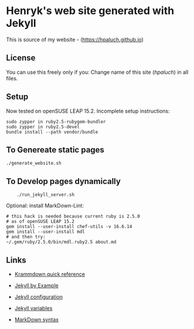 # Henryk's web site generated with Jekyll
This is source of my website - (https://hpaluch.github.io)

## License
You can use this freely only if you: Change name of this site (*hpaluch*) in all files.

## Setup

Now tested on openSUSE LEAP 15.2. Incomplete setup instructions:

```shell
sudo zypper in ruby2.5-rubygem-bundler
sudo zypper in ruby2.5-devel
bundle install --path vendor/bundle
```

## To Genereate static pages

```shell
./generate_website.sh
```

## To Develop pages dynamically

```shell
	./run_jekyll_server.sh
```

Optional: install MarkDown-Lint:

```shell
# this hack is needed because current ruby is 2.5.0
# as of openSUSE LEAP 15.2
gem install --user-install chef-utils -v 16.6.14
gem install --user-install mdl
# and then try:
~/.gem/ruby/2.5.0/bin/mdl.ruby2.5 about.md
```

## Links

* [Krammdown quick reference](https://kramdown.gettalong.org/quickref.html)

* [Jekyll by Example](http://www.andrewmunsell.com/tutorials/jekyll-by-example/index.html)

* [Jekyll configuration](http://jekyllrb.com/docs/configuration/)

* [Jekyll variables](http://jekyllrb.com/docs/variables/)

* [MarkDown syntax](http://daringfireball.net/projects/markdown/syntax)

